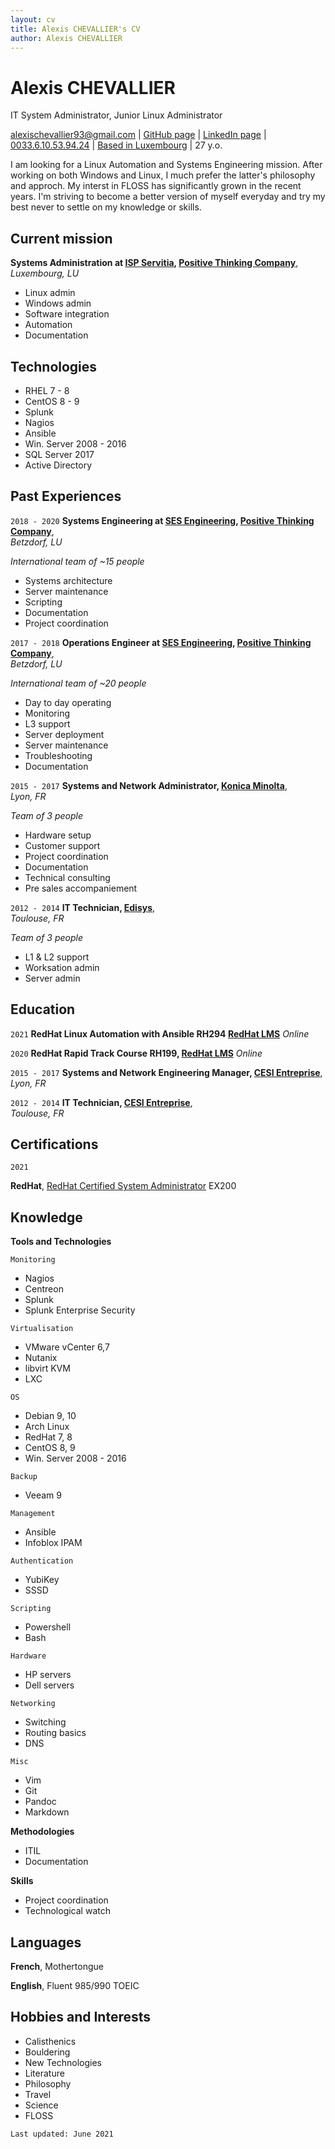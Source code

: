 ```yaml
---
layout: cv
title: Alexis CHEVALLIER's CV
author: Alexis CHEVALLIER
---
```


# Alexis CHEVALLIER
IT System Administrator, Junior Linux Administrator

<div id="webaddress">
<a href="mailto:alexischevallier93+cv@gmail.com">alexischevallier93@gmail.com</a>
| <a href="https://github.com/acheval">GitHub page</a>
| <a href="http://linkedin.com/in/alexis-chevallier">LinkedIn page</a>
| <br><a href="tel:0033610539424">0033.6.10.53.94.24</a>
| <a href="https://goo.gl/maps/xKx6McCoTGfsvVGX9">Based in Luxembourg</a>
| 27 y.o. 
</div>


I am looking for a Linux Automation and Systems Engineering mission.
After working on both Windows and Linux, I much prefer the latter's philosophy
and approch. My interst in FLOSS has significantly grown in the recent years.
I'm striving to become a better version of myself everyday and try
my best never to settle on my knowledge or skills.

## Current mission

__Systems Administration at [ISP Servitia](http://www.intesasanpaoloservitia.com/), [Positive Thinking Company](https://positivethinking.tech/)__,  
*Luxembourg, LU*


- Linux admin
- Windows admin
- Software integration
- Automation
- Documentation

## Technologies

- RHEL 7 - 8
- CentOS 8 - 9
- Splunk
- Nagios
- Ansible
- Win. Server 2008 - 2016
- SQL Server 2017
- Active Directory

## Past Experiences

`2018 - 2020`
__Systems Engineering at [SES Engineering](https://www.ses.com/), [Positive Thinking Company](https://positivethinking.tech/)__,  
*Betzdorf, LU*

*International team of ~15 people*

- Systems architecture
- Server maintenance
- Scripting
- Documentation
- Project coordination

`2017 - 2018`
__Operations Engineer at [SES Engineering](https://www.ses.com/), [Positive Thinking Company](https://positivethinking.tech/)__,  
*Betzdorf, LU*

*International team of ~20 people*

- Day to day operating
- Monitoring
- L3 support
- Server deployment
- Server maintenance
- Troubleshooting
- Documentation

`2015 - 2017`
__Systems and Network Administrator, [Konica Minolta](https://www.konicaminolta.fr/fr-fr)__,  
*Lyon, FR*

*Team of 3 people*

- Hardware setup
- Customer support
- Project coordination
- Documentation
- Technical consulting
- Pre sales accompaniement

`2012 - 2014`
__IT Technician, [Edisys](https://www.spigao.com/)__,  
*Toulouse, FR*

*Team of 3 people*

- L1 & L2 support
- Worksation admin
- Server admin

## Education

`2021`
__RedHat Linux Automation with Ansible RH294 [RedHat LMS](https://www.redhat.com/en/services/training/rh294-red-hat-linux-automation-with-ansible)__
*Online*

`2020`
__RedHat Rapid Track Course RH199, [RedHat LMS](https://www.redhat.com/en/services/training/rh199-rhcsa-rapid-track-course)__
*Online*

`2015 - 2017`
__Systems and Network Engineering Manager, [CESI Entreprise](https://lyon.cesi.fr/)__,  
*Lyon, FR*

`2012 - 2014`
__IT Technician, [CESI Entreprise](https://toulouse.cesi.fr/)__,  
*Toulouse, FR*

## Certifications

`2021`

__RedHat__, [RedHat Certified System Administrator](https://rhtapps.redhat.com/verify?certId=210-003-992) EX200 

## Knowledge

__Tools and Technologies__

`Monitoring`

- Nagios
- Centreon
- Splunk
- Splunk Enterprise Security

`Virtualisation`

- VMware vCenter 6,7
- Nutanix
- libvirt KVM
- LXC

`OS`

- Debian 9, 10
- Arch Linux
- RedHat 7, 8
- CentOS 8, 9
- Win. Server 2008 - 2016

`Backup`

- Veeam 9

`Management`

- Ansible
- Infoblox IPAM

`Authentication`

- YubiKey
- SSSD

`Scripting`

- Powershell
- Bash

`Hardware`

- HP servers
- Dell servers

`Networking`

- Switching
- Routing basics
- DNS

`Misc`

- Vim
- Git
- Pandoc
- Markdown

__Methodologies__

- ITIL
- Documentation

__Skills__

- Project coordination
- Technological watch


## Languages

__French__, Mothertongue

__English__, Fluent 985/990 TOEIC

## Hobbies and Interests

- Calisthenics
- Bouldering
- New Technologies
- Literature
- Philosophy
- Travel
- Science
- FLOSS


`Last updated: June 2021`
